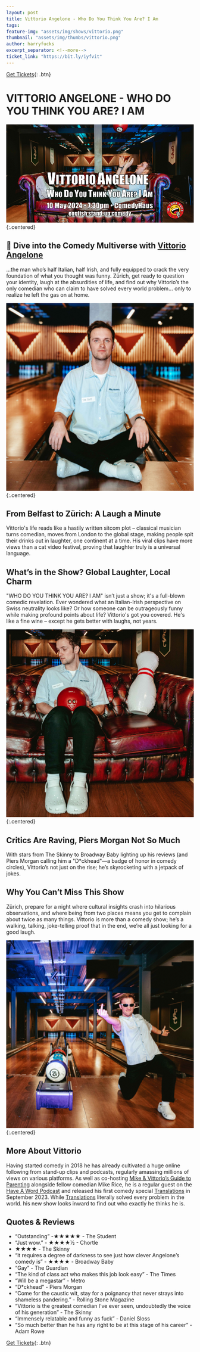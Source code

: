 ```yaml
---
layout: post
title: Vittorio Angelone - Who Do You Think You Are? I Am
tags: 
feature-img: "assets/img/shows/vittorio.png"
thumbnail: "assets/img/thumbs/vittorio.png"
author: harryfucks
excerpt_separator: <!--more-->
ticket_link: "https://bit.ly/iyfvit"
---
```


[Get Tickets]({{page.ticket_link}}){: .btn}

# VITTORIO ANGELONE - WHO DO YOU THINK YOU ARE? I AM

![VITTORIO ANGELONE Flyer](/assets/img/shows/vittorio-details.png){:.centered}

## 🌟 Dive into the Comedy Multiverse with [Vittorio Angelone](https://vittorioangelone.com/)
...the man who’s half Italian, half Irish, and fully equipped to crack the very foundation of what you thought was funny. Zürich, get ready to question your identity, laugh at the absurdities of life, and find out why Vittorio’s the only comedian who can claim to have solved every world problem... only to realize he left the gas on at home.

![VITTORIO ANGELONE 1](/assets/img/shows/vittorio_1.png){:.centered}

## From Belfast to Zürich: A Laugh a Minute
Vittorio's life reads like a hastily written sitcom plot – classical musician turns comedian, moves from London to the global stage, making people spit their drinks out in laughter, one continent at a time. His viral clips have more views than a cat video festival, proving that laughter truly is a universal language.

## What’s in the Show? Global Laughter, Local Charm
"WHO DO YOU THINK YOU ARE? I AM" isn’t just a show; it's a full-blown comedic revelation. Ever wondered what an Italian-Irish perspective on Swiss neutrality looks like? Or how someone can be outrageously funny while making profound points about life? Vittorio's got you covered. He's like a fine wine – except he gets better with laughs, not years.

![VITTORIO ANGELONE 1](/assets/img/shows/vittorio_2.png){:.centered}

## Critics Are Raving, Piers Morgan Not So Much
With stars from The Skinny to Broadway Baby lighting up his reviews (and Piers Morgan calling him a "D*ckhead"—a badge of honor in comedy circles), Vittorio’s not just on the rise; he’s skyrocketing with a jetpack of jokes.

## Why You Can’t Miss This Show
Zürich, prepare for a night where cultural insights crash into hilarious observations, and where being from two places means you get to complain about twice as many things. Vittorio is more than a comedy show; he’s a walking, talking, joke-telling proof that in the end, we’re all just looking for a good laugh.

![VITTORIO ANGELONE 1](/assets/img/shows/vittorio_3.png){:.centered}

## More About Vittorio
Having started comedy in 2018 he has already cultivated a huge online following from stand-up clips and podcasts, regularly amassing millions of views on various platforms. As well as co-hosting [Mike & Vittorio’s Guide to Parenting](https://www.youtube.com/@guidetoparenting) alongside fellow comedian Mike Rice, he is a regular guest on the [Have A Word Podcast](https://haveaword.page/) and released his first comedy special [Translations](https://youtu.be/3pZJL2CzZnQ?si=pb8e3OvYnai5lUll) in September 2023. While [Translations](https://youtu.be/3pZJL2CzZnQ?si=pb8e3OvYnai5lUll) literally solved every problem in the world. his new show looks inward to find out who exactly he thinks he is.

## Quotes & Reviews

- “Outstanding” -★★★★★ - The Student
- “Just wow.” - ★★★★½ - Chortle
- ★★★★ - The Skinny
- “it requires a degree of darkness to see just how clever Angelone’s comedy is” - ★★★★ - Broadway Baby
- “Gay” - The Guardian
- “The kind of class act who makes this job look easy” - The Times
- “Will be a megastar” - Metro
- “D*ckhead” - Piers Morgan
- “Come for the caustic wit, stay for a poignancy that never strays into shameless pandering.” - Rolling Stone Magazine
- “Vittorio is the greatest comedian I’ve ever seen, undoubtedly the voice of his generation” - The Skinny
- “Immensely relatable and funny as fuck” - Daniel Sloss
- “So much better than he has any right to be at this stage of his career” - Adam Rowe

[Get Tickets]({{page.ticket_link}}){: .btn}

